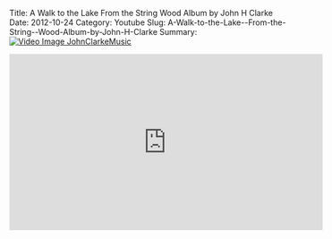 Title: A Walk to the Lake  From the String  Wood Album by John H Clarke
Date: 2012-10-24
Category: Youtube
Slug: A-Walk-to-the-Lake--From-the-String--Wood-Album-by-John-H-Clarke
Summary: <a href="/A-Walk-to-the-Lake--From-the-String--Wood-Album-by-John-H-Clarke.html"><img src="https://i.ytimg.com/vi/J2AM1x0eAe0/hqdefault.jpg" alt="Video Image JohnClarkeMusic"></a>

<iframe width="560" height="315" src="https://www.youtube.com/embed/J2AM1x0eAe0" title="YouTube video player" frameborder="0" allow="accelerometer; autoplay; clipboard-write; encrypted-media; gyroscope; picture-in-picture" allowfullscreen></iframe>

